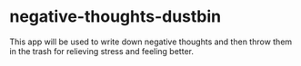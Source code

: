 # negative-thoughts-dustbin
This app will be used to write down negative thoughts and then throw them in the trash for relieving stress and feeling better.
